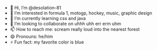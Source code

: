 - 👋 Hi, I’m @desolation-81
- 👀 I’m interested in formula 1, motogp, hockey, music, graphic design
- 🌱 I’m currently learning css and java
- 💞️ I’m looking to collaborate on uhhh uhh err erm uhm
- 📫 How to reach me: scream really loud into the nearest forest
- 😄 Pronouns: he/him
- ⚡ Fun fact: my favorite color is blue

<!---
desolation-81/desolation-81 is a ✨ special ✨ repository because its `README.md` (this file) appears on your GitHub profile.
You can click the Preview link to take a look at your changes.
--->

